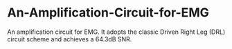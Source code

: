 # An-Amplification-Circuit-for-EMG
An amplification circuit for EMG. It adopts the classic Driven Right Leg (DRL) circuit scheme and achieves a 64.3dB SNR. 
